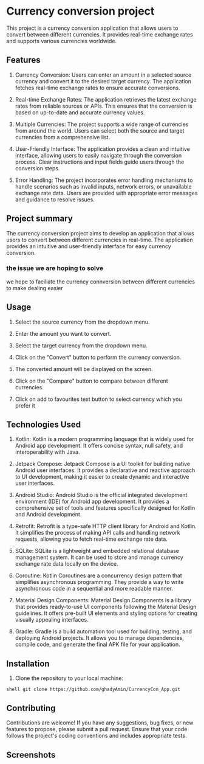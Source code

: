 
# Currency conversion project

This project is a currency conversion application that allows users to convert between different currencies. It provides real-time exchange rates and supports various currencies worldwide.

 ## Features

1. Currency Conversion: Users can enter an amount in a selected source currency and convert it to the desired target currency. The application fetches real-time exchange rates to ensure accurate conversions.

1. Real-time Exchange Rates: The application retrieves the latest exchange rates from reliable sources or APIs. This ensures that the conversion is based on up-to-date and accurate currency values.

1. Multiple Currencies: The project supports a wide range of currencies from around the world. Users can select both the source and target currencies from a comprehensive list.

1. User-Friendly Interface: The application provides a clean and intuitive interface, allowing users to easily navigate through the conversion process. Clear instructions and input fields guide users through the conversion steps.

1. Error Handling: The project incorporates error handling mechanisms to handle scenarios such as invalid inputs, network errors, or unavailable exchange rate data. Users are provided with appropriate error messages and guidance to resolve issues.

## Project summary

The currency conversion project aims to develop an application that allows users to convert between different currencies in real-time. The application provides an intuitive and user-friendly interface for easy currency conversion.

### the issue we are hoping to solve

we hope to faciliate the currency connversion between different currencies to make dealing easier 

## Usage

1. Select the source currency from the dropdown menu.

1. Enter the amount you want to convert.

1. Select the target currency from the dropdown menu.

1. Click on the "Convert" button to perform the currency conversion.

1. The converted amount will be displayed on the screen.

1. Click on the "Compare" button to compare between different currencies.

1. Click on add to favourites text button to select currency which you prefer it  

## Technologies Used

1. Kotlin: Kotlin is a modern programming language that is widely used for Android app development. It offers concise syntax, null safety, and interoperability with Java.

1. Jetpack Compose: Jetpack Compose is a UI toolkit for building native Android user interfaces. It provides a declarative and reactive approach to UI development, making it easier to create dynamic and interactive user interfaces.

1. Android Studio: Android Studio is the official integrated development environment (IDE) for Android app development. It provides a comprehensive set of tools and features specifically designed for Kotlin and Android development.

1. Retrofit: Retrofit is a type-safe HTTP client library for Android and Kotlin. It simplifies the process of making API calls and handling network requests, allowing you to fetch real-time exchange rate data.

1. SQLite: SQLite is a lightweight and embedded relational database management system. It can be used to store and manage currency exchange rate data locally on the device.

1. Coroutine: Kotlin Coroutines are a concurrency design pattern that simplifies asynchronous programming. They provide a way to write asynchronous code in a sequential and more readable manner.

1. Material Design Components: Material Design Components is a library that provides ready-to-use UI components following the Material Design guidelines. It offers pre-built UI elements and styling options for creating visually appealing interfaces.

1. Gradle: Gradle is a build automation tool used for building, testing, and deploying Android projects. It allows you to manage dependencies, compile code, and generate the final APK file for your application.

## Installation

1. Clone the repository to your local machine:
 
`shell
   git clone https://github.com/ghadyAmin/CurrencyCon_App.git
`

## Contributing

Contributions are welcome! If you have any suggestions, bug fixes, or new features to propose, please submit a pull request. Ensure that your code follows the project's coding conventions and includes appropriate tests.

## Screenshots
<div>
<img src ="" >
<img src ="">
<img src =""> 
</div>

